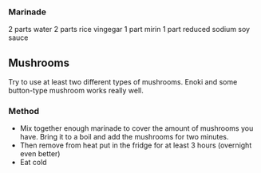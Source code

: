 ### Marinade

2 parts water
2 parts rice vingegar
1 part mirin
1 part reduced sodium soy sauce

## Mushrooms
Try to use at least two different types of mushrooms. Enoki and some button-type mushroom works really well. 

### Method
- Mix together enough marinade to cover the amount of mushrooms you have. Bring it to a boil and add the mushrooms for two minutes. 
- Then remove from heat put in the fridge for at least 3 hours (overnight even better)
- Eat cold
